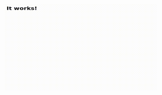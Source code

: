 
<!--@abc: browse({"url":"http://localhost:8080/", "service_command":"docker run -p 8080:80 httpd"}) -->

<img src="assets/httpd_0.gif" />